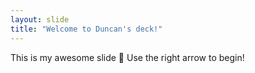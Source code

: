 ```yaml
---
layout: slide
title: "Welcome to Duncan's deck!"
---
```

This is my awesome slide :tada:
Use the right arrow to begin!
